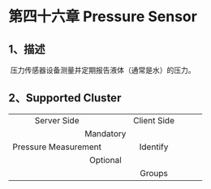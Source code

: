 # 第四十六章 Pressure Sensor

## 1、描述

​	  压力传感器设备测量并定期报告液体（通常是水）的压力。

## 2、Supported Cluster
<table>
   <tr align="center">
   	<td style="width:50%;">Server Side</td>
    <td style="width:50%;">Client Side</td>
   </tr>
   <tr align="center">
   	<td colspan="2">Mandatory</td>
   </tr>
   <tr align="center">
    <td>Pressure Measurement</td>
    <td>Identify</td>
   </tr>
   <tr align="center">
   	<td colspan="2">Optional</td>
   </tr>
   <tr align="center">
    <td></td>
    <td>Groups</td>
   </tr>
</table>

